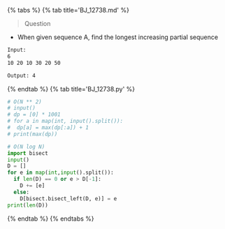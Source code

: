 {% tabs %}
{% tab title='BJ_12738.md' %}

> Question

* When given sequence A, find the longest increasing partial sequence

```txt
Input:
6
10 20 10 30 20 50

Output: 4
```

{% endtab %}
{% tab title='BJ_12738.py' %}

```py
# O(N ** 2)
# input()
# dp = [0] * 1001
# for a in map(int, input().split()):
#  dp[a] = max(dp[:a]) + 1
# print(max(dp))

# O(N log N)
import bisect
input()
D = []
for e in map(int,input().split()):
  if len(D) == 0 or e > D[-1]:
    D += [e]
  else:
    D[bisect.bisect_left(D, e)] = e
print(len(D))
```

{% endtab %}
{% endtabs %}

